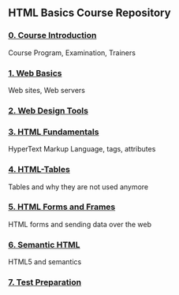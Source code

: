 ## HTML Basics Course Repository

### [0. Course Introduction]()

Course Program, Examination, Trainers

### [1. Web Basics]()

Web sites, Web servers

### [2. Web Design Tools]()

### [3. HTML Fundamentals]()

HyperText Markup Language, tags, attributes

### [4. HTML-Tables]()

Tables and why they are not used anymore

### [5. HTML Forms and Frames]()

HTML forms and sending data over the web

### [6. Semantic HTML]()

HTML5 and semantics

### [7. Test Preparation]()